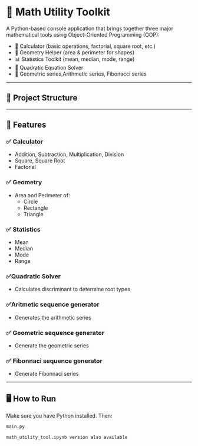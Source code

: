 # 🧮 Math Utility Toolkit

A Python-based console application that brings together three major mathematical tools using Object-Oriented Programming (OOP):

- 🔢 Calculator (basic operations, factorial, square root, etc.)
- 📐 Geometry Helper (area & perimeter for shapes)
- 📊 Statistics Toolkit (mean, median, mode, range)
- 🧮 Quadratic Equation Solver
- 📐 Geometric series,Arithmetic series, Fibonacci series
---

## 📁 Project Structure
---

## 🚀 Features

### ✅ Calculator
- Addition, Subtraction, Multiplication, Division
- Square, Square Root
- Factorial

### ✅ Geometry
- Area and Perimeter of:
  - Circle
  - Rectangle
  - Triangle

### ✅ Statistics
- Mean
- Median
- Mode
- Range

### ✅Quadratic Solver 
- Calculates discriminant to determine root types

### ✅Aritmetic sequence generator 
- Generates the arithmetic series 

### ✅ Geometric sequence generator 
- Generate the geometric series
### ✅ Fibonnaci sequence generator 
- Generate Fibonnaci series
---

## 🖥️ How to Run

Make sure you have Python installed. Then:

```bash
main.py

math_utility_tool.ipynb version also available  